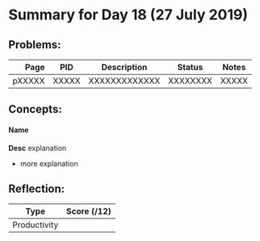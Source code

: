 # Summary for Day 18 (27 July 2019)

## Problems:
|  Page  |  PID  |  Description  |  Status  | Notes |
|-------:|-------|---------------|:--------:|-------|
  pXXXXX | XXXXX | XXXXXXXXXXXXX | XXXXXXXX | XXXXX

## Concepts:
#### Name
**Desc**
explanation
  - more explanation

## Reflection:
|  Type  |  Score (/12)  |
|--------|:-------------:|
Productivity | <score>
